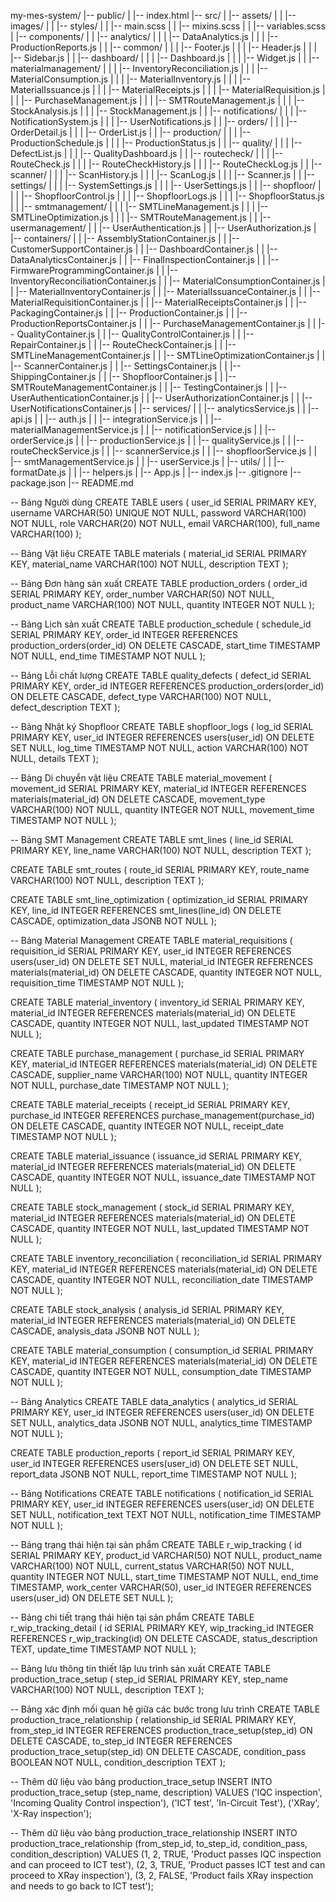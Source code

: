 my-mes-system/
|-- public/
|   |-- index.html
|-- src/
|   |-- assets/
|   |   |-- images/
|   |   |-- styles/
|   |       |-- main.scss
|   |       |-- mixins.scss
|   |       |-- variables.scss
|   |-- components/
|   |   |-- analytics/
|   |   |   |-- DataAnalytics.js
|   |   |   |-- ProductionReports.js
|   |   |-- common/
|   |   |   |-- Footer.js
|   |   |   |-- Header.js
|   |   |   |-- Sidebar.js
|   |   |-- dashboard/
|   |   |   |-- Dashboard.js
|   |   |   |-- Widget.js
|   |   |-- materialmanagement/
|   |   |   |-- InventoryReconciliation.js
|   |   |   |-- MaterialConsumption.js
|   |   |   |-- MaterialInventory.js
|   |   |   |-- MaterialIssuance.js
|   |   |   |-- MaterialReceipts.js
|   |   |   |-- MaterialRequisition.js
|   |   |   |-- PurchaseManagement.js
|   |   |   |-- SMTRouteManagement.js
|   |   |   |-- StockAnalysis.js
|   |   |   |-- StockManagement.js
|   |   |-- notifications/
|   |   |   |-- NotificationSystem.js
|   |   |   |-- UserNotifications.js
|   |   |-- orders/
|   |   |   |-- OrderDetail.js
|   |   |   |-- OrderList.js
|   |   |-- production/
|   |   |   |-- ProductionSchedule.js
|   |   |   |-- ProductionStatus.js
|   |   |-- quality/
|   |   |   |-- DefectList.js
|   |   |   |-- QualityDashboard.js
|   |   |-- routecheck/
|   |   |   |-- RouteCheck.js
|   |   |   |-- RouteCheckHistory.js
|   |   |   |-- RouteCheckLog.js
|   |   |-- scanner/
|   |   |   |-- ScanHistory.js
|   |   |   |-- ScanLog.js
|   |   |   |-- Scanner.js
|   |   |-- settings/
|   |   |   |-- SystemSettings.js
|   |   |   |-- UserSettings.js
|   |   |-- shopfloor/
|   |   |   |-- ShopfloorControl.js
|   |   |   |-- ShopfloorLogs.js
|   |   |   |-- ShopfloorStatus.js
|   |   |-- smtmanagement/
|   |   |   |-- SMTLineManagement.js
|   |   |   |-- SMTLineOptimization.js
|   |   |   |-- SMTRouteManagement.js
|   |   |-- usermanagement/
|   |       |-- UserAuthentication.js
|   |       |-- UserAuthorization.js
|   |-- containers/
|   |   |-- AssemblyStationContainer.js
|   |   |-- CustomerSupportContainer.js
|   |   |-- DashboardContainer.js
|   |   |-- DataAnalyticsContainer.js
|   |   |-- FinalInspectionContainer.js
|   |   |-- FirmwareProgrammingContainer.js
|   |   |-- InventoryReconciliationContainer.js
|   |   |-- MaterialConsumptionContainer.js
|   |   |-- MaterialInventoryContainer.js
|   |   |-- MaterialIssuanceContainer.js
|   |   |-- MaterialRequisitionContainer.js
|   |   |-- MaterialReceiptsContainer.js
|   |   |-- PackagingContainer.js
|   |   |-- ProductionContainer.js
|   |   |-- ProductionReportsContainer.js
|   |   |-- PurchaseManagementContainer.js
|   |   |-- QualityContainer.js
|   |   |-- QualityControlContainer.js
|   |   |-- RepairContainer.js
|   |   |-- RouteCheckContainer.js
|   |   |-- SMTLineManagementContainer.js
|   |   |-- SMTLineOptimizationContainer.js
|   |   |-- ScannerContainer.js
|   |   |-- SettingsContainer.js
|   |   |-- ShippingContainer.js
|   |   |-- ShopfloorContainer.js
|   |   |-- SMTRouteManagementContainer.js
|   |   |-- TestingContainer.js
|   |   |-- UserAuthenticationContainer.js
|   |   |-- UserAuthorizationContainer.js
|   |   |-- UserNotificationsContainer.js
|   |-- services/
|   |   |-- analyticsService.js
|   |   |-- api.js
|   |   |-- auth.js
|   |   |-- integrationService.js
|   |   |-- materialManagementService.js
|   |   |-- notificationService.js
|   |   |-- orderService.js
|   |   |-- productionService.js
|   |   |-- qualityService.js
|   |   |-- routeCheckService.js
|   |   |-- scannerService.js
|   |   |-- shopfloorService.js
|   |   |-- smtManagementService.js
|   |   |-- userService.js
|   |-- utils/
|   |   |-- formatDate.js
|   |   |-- helpers.js
|   |-- App.js
|   |-- index.js
|-- .gitignore
|-- package.json
|-- README.md


-- Bảng Người dùng
CREATE TABLE users (
  user_id SERIAL PRIMARY KEY,
  username VARCHAR(50) UNIQUE NOT NULL,
  password VARCHAR(100) NOT NULL,
  role VARCHAR(20) NOT NULL,
  email VARCHAR(100),
  full_name VARCHAR(100)
);

-- Bảng Vật liệu
CREATE TABLE materials (
  material_id SERIAL PRIMARY KEY,
  material_name VARCHAR(100) NOT NULL,
  description TEXT
);

-- Bảng Đơn hàng sản xuất
CREATE TABLE production_orders (
  order_id SERIAL PRIMARY KEY,
  order_number VARCHAR(50) NOT NULL,
  product_name VARCHAR(100) NOT NULL,
  quantity INTEGER NOT NULL
);

-- Bảng Lịch sản xuất
CREATE TABLE production_schedule (
  schedule_id SERIAL PRIMARY KEY,
  order_id INTEGER REFERENCES production_orders(order_id) ON DELETE CASCADE,
  start_time TIMESTAMP NOT NULL,
  end_time TIMESTAMP NOT NULL
);

-- Bảng Lỗi chất lượng
CREATE TABLE quality_defects (
  defect_id SERIAL PRIMARY KEY,
  order_id INTEGER REFERENCES production_orders(order_id) ON DELETE CASCADE,
  defect_type VARCHAR(100) NOT NULL,
  defect_description TEXT
);

-- Bảng Nhật ký Shopfloor
CREATE TABLE shopfloor_logs (
  log_id SERIAL PRIMARY KEY,
  user_id INTEGER REFERENCES users(user_id) ON DELETE SET NULL,
  log_time TIMESTAMP NOT NULL,
  action VARCHAR(100) NOT NULL,
  details TEXT
);

-- Bảng Di chuyển vật liệu
CREATE TABLE material_movement (
  movement_id SERIAL PRIMARY KEY,
  material_id INTEGER REFERENCES materials(material_id) ON DELETE CASCADE,
  movement_type VARCHAR(100) NOT NULL,
  quantity INTEGER NOT NULL,
  movement_time TIMESTAMP NOT NULL
);

-- Bảng SMT Management
CREATE TABLE smt_lines (
  line_id SERIAL PRIMARY KEY,
  line_name VARCHAR(100) NOT NULL,
  description TEXT
);

CREATE TABLE smt_routes (
  route_id SERIAL PRIMARY KEY,
  route_name VARCHAR(100) NOT NULL,
  description TEXT
);

CREATE TABLE smt_line_optimization (
  optimization_id SERIAL PRIMARY KEY,
  line_id INTEGER REFERENCES smt_lines(line_id) ON DELETE CASCADE,
  optimization_data JSONB NOT NULL
);

-- Bảng Material Management
CREATE TABLE material_requisitions (
  requisition_id SERIAL PRIMARY KEY,
  user_id INTEGER REFERENCES users(user_id) ON DELETE SET NULL,
  material_id INTEGER REFERENCES materials(material_id) ON DELETE CASCADE,
  quantity INTEGER NOT NULL,
  requisition_time TIMESTAMP NOT NULL
);

CREATE TABLE material_inventory (
  inventory_id SERIAL PRIMARY KEY,
  material_id INTEGER REFERENCES materials(material_id) ON DELETE CASCADE,
  quantity INTEGER NOT NULL,
  last_updated TIMESTAMP NOT NULL
);

CREATE TABLE purchase_management (
  purchase_id SERIAL PRIMARY KEY,
  material_id INTEGER REFERENCES materials(material_id) ON DELETE CASCADE,
  supplier_name VARCHAR(100) NOT NULL,
  quantity INTEGER NOT NULL,
  purchase_date TIMESTAMP NOT NULL
);

CREATE TABLE material_receipts (
  receipt_id SERIAL PRIMARY KEY,
  purchase_id INTEGER REFERENCES purchase_management(purchase_id) ON DELETE CASCADE,
  quantity INTEGER NOT NULL,
  receipt_date TIMESTAMP NOT NULL
);

CREATE TABLE material_issuance (
  issuance_id SERIAL PRIMARY KEY,
  material_id INTEGER REFERENCES materials(material_id) ON DELETE CASCADE,
  quantity INTEGER NOT NULL,
  issuance_date TIMESTAMP NOT NULL
);

CREATE TABLE stock_management (
  stock_id SERIAL PRIMARY KEY,
  material_id INTEGER REFERENCES materials(material_id) ON DELETE CASCADE,
  quantity INTEGER NOT NULL,
  last_updated TIMESTAMP NOT NULL
);

CREATE TABLE inventory_reconciliation (
  reconciliation_id SERIAL PRIMARY KEY,
  material_id INTEGER REFERENCES materials(material_id) ON DELETE CASCADE,
  quantity INTEGER NOT NULL,
  reconciliation_date TIMESTAMP NOT NULL
);

CREATE TABLE stock_analysis (
  analysis_id SERIAL PRIMARY KEY,
  material_id INTEGER REFERENCES materials(material_id) ON DELETE CASCADE,
  analysis_data JSONB NOT NULL
);

CREATE TABLE material_consumption (
  consumption_id SERIAL PRIMARY KEY,
  material_id INTEGER REFERENCES materials(material_id) ON DELETE CASCADE,
  quantity INTEGER NOT NULL,
  consumption_date TIMESTAMP NOT NULL
);

-- Bảng Analytics
CREATE TABLE data_analytics (
  analytics_id SERIAL PRIMARY KEY,
  user_id INTEGER REFERENCES users(user_id) ON DELETE SET NULL,
  analytics_data JSONB NOT NULL,
  analytics_time TIMESTAMP NOT NULL
);

CREATE TABLE production_reports (
  report_id SERIAL PRIMARY KEY,
  user_id INTEGER REFERENCES users(user_id) ON DELETE SET NULL,
  report_data JSONB NOT NULL,
  report_time TIMESTAMP NOT NULL
);

-- Bảng Notifications
CREATE TABLE notifications (
  notification_id SERIAL PRIMARY KEY,
  user_id INTEGER REFERENCES users(user_id) ON DELETE SET NULL,
  notification_text TEXT NOT NULL,
  notification_time TIMESTAMP NOT NULL
);


-- Bảng trạng thái hiện tại sản phẩm
CREATE TABLE r_wip_tracking (
  id SERIAL PRIMARY KEY,
  product_id VARCHAR(50) NOT NULL,
  product_name VARCHAR(100) NOT NULL,
  current_status VARCHAR(50) NOT NULL,
  quantity INTEGER NOT NULL,
  start_time TIMESTAMP NOT NULL,
  end_time TIMESTAMP,
  work_center VARCHAR(50),
  user_id INTEGER REFERENCES users(user_id) ON DELETE SET NULL
);

-- Bảng chi tiết trạng thái hiện tại sản phẩm
CREATE TABLE r_wip_tracking_detail (
  id SERIAL PRIMARY KEY,
  wip_tracking_id INTEGER REFERENCES r_wip_tracking(id) ON DELETE CASCADE,
  status_description TEXT,
  update_time TIMESTAMP NOT NULL
);


-- Bảng lưu thông tin thiết lập lưu trình sản xuất
CREATE TABLE production_trace_setup (
  step_id SERIAL PRIMARY KEY,
  step_name VARCHAR(100) NOT NULL,
  description TEXT
);

-- Bảng xác định mối quan hệ giữa các bước trong lưu trình
CREATE TABLE production_trace_relationship (
  relationship_id SERIAL PRIMARY KEY,
  from_step_id INTEGER REFERENCES production_trace_setup(step_id) ON DELETE CASCADE,
  to_step_id INTEGER REFERENCES production_trace_setup(step_id) ON DELETE CASCADE,
  condition_pass BOOLEAN NOT NULL,
  condition_description TEXT
);


-- Thêm dữ liệu vào bảng production_trace_setup
INSERT INTO production_trace_setup (step_name, description)
VALUES
  ('IQC inspection', 'Incoming Quality Control inspection'),
  ('ICT test', 'In-Circuit Test'),
  ('XRay', 'X-Ray inspection');

-- Thêm dữ liệu vào bảng production_trace_relationship
INSERT INTO production_trace_relationship (from_step_id, to_step_id, condition_pass, condition_description)
VALUES
  (1, 2, TRUE, 'Product passes IQC inspection and can proceed to ICT test'),
  (2, 3, TRUE, 'Product passes ICT test and can proceed to XRay inspection'),
  (3, 2, FALSE, 'Product fails XRay inspection and needs to go back to ICT test');

